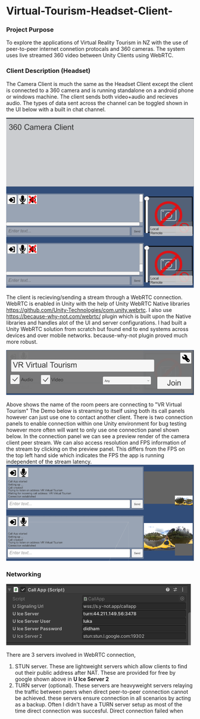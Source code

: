 # Virtual-Tourism-Headset-Client-

### Project Purpose
To explore the applications of Virtual Reality Tourism in NZ with the use of peer-to-peer internet connetion protocals and 360 cameras. The system uses live streamed 360 video between Unity Clients using WebRTC. 

### Client Description (Headset)
The Camera Client is much the same as the Headset Client except the client is connected to a 360 camera and is running standalone on a android phone or windows machine. The client sends both video+audio and recieves audio. The types of data sent across the channel can be toggled shown in the UI below with a built in chat channel.  

![Image 1](Capture.PNG)


The client is recieving/sending a stream through a WebRTC connection. WebRTC is enabled in Unity with the help of Unity WebRTC Native libraries https://github.com/Unity-Technologies/com.unity.webrtc. I also use https://because-why-not.com/webrtc/ plugin which is built upon the Native libraries and handles alot of the UI and server configurations. I had built a Unity WebRTC solution from scratch but found end to end systems across devices and over mobile networks. because-why-not plugin proved much more robust. 

![Image 2](Capture1.PNG)

Above shows the name of the room peers are connecting to "VR Virtual Tourism" The Demo below is streaming to itself using both its call panels however can just use one to contact another client. There is two connection panels to enable connection within one Unity environment for bug testing however more often will want to only use one connection panel shown below. In the connection panel we can see a preview render of the camera client peer stream. We can also access resolution and FPS information of the stream by clicking on the preview panel. This differs from the FPS on the top left hand side which indicates the FPS the app is running independent of the stream latency.   
![Image 3](Capture2.PNG)


### Networking 
![Image 4](Capture3.PNG)

There are 3 servers involved in WebRTC connection,

1. STUN server. These are lightweight servers which allow clients to find out their public address after NAT. These are provided for free by google shown above in **U Ice Server 2**
2. TURN server (optional). These servers are heavyweight servers relaying the traffic between peers when direct peer-to-peer connection cannot be achieved. these servers ensure connection in all scenarios by acting as a backup. Often I didn't have a TURN server setup as most of the time direct connection was succesful. Direct connection failed when 


